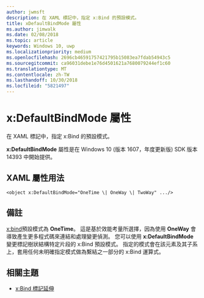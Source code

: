 ```yaml
---
author: jwmsft
description: 在 XAML 標記中，指定 x:Bind 的預設模式。
title: xDefaultBindMode 屬性
ms.author: jimwalk
ms.date: 02/08/2018
ms.topic: article
keywords: Windows 10, uwp
ms.localizationpriority: medium
ms.openlocfilehash: 2696cb46591757421795b15083ea7fdab54943c5
ms.sourcegitcommit: ca96031debe1e76d4501621a7680079244ef1c60
ms.translationtype: MT
ms.contentlocale: zh-TW
ms.lasthandoff: 10/30/2018
ms.locfileid: "5821497"
---
```

# <a name="xdefaultbindmode-attribute"></a>x:DefaultBindMode 屬性

在 XAML 標記中，指定 x:Bind 的預設模式。

**x:DefaultBindMode** 屬性是在 Windows 10 (版本 1607，年度更新版) SDK 版本 14393 中開始提供。

## <a name="xaml-attribute-usage"></a>XAML 屬性用法

``` syntax
<object x:DefaultBindMode="OneTime \| OneWay \| TwoWay" .../>
```

## <a name="remarks"></a>備註

[x:bind](x-bind-markup-extension.md)預設模式為 **OneTime**。 這是基於效能考量所選擇，因為使用 **OneWay** 會導致產生更多程式碼來連結和處理變更偵測。 您可以使用 **x:DefaultBindMode** 變更標記樹狀結構特定片段的 x:Bind 預設模式。 指定的模式會在該元素及其子系上，套用任何未明確指定模式做為繫結之一部分的 x:Bind 運算式。

## <a name="related-topics"></a>相關主題

* [x:Bind 標記延伸](x-bind-markup-extension.md)

